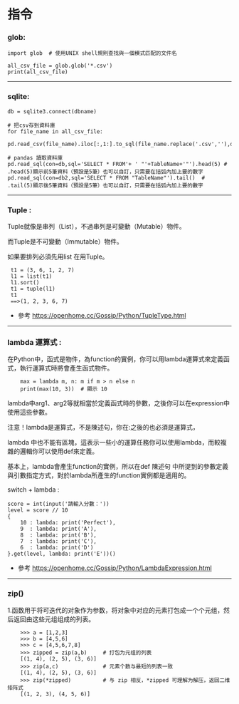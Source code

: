 # 指令

### glob:

    import glob  # 使用UNIX shell規則查找與一個模式匹配的文件名

    all_csv_file = glob.glob('*.csv')
    print(all_csv_file)
    
----------------------------------------------------------------------    
### sqlite:
    
    db = sqlite3.connect(dbname)
    
    # 把csv存到資料庫
    for file_name in all_csv_file:  
        pd.read_csv(file_name).iloc[:,1:].to_sql(file_name.replace('.csv',''),db_exists='replace')
    
    # pandas 讀取資料庫
    pd.read_sql(con=db,sql='SELECT * FROM'+ ' "'+TableName+'"').head(5) # .head(5)顯示前5筆資料（預設是5筆）也可以自訂，只需要在括弧內加上要的數字
    pd.read_sql(con=db2,sql='SELECT * FROM "TableName"').tail()  # .tail(5)顯示後5筆資料（預設是5筆）也可以自訂，只需要在括弧內加上要的數字
    
----------------------------------------------------------------------    
### Tuple :

   Tuple就像是串列（List），不過串列是可變動（Mutable）物件。
   
   而Tuple是不可變動（Immutable）物件。
   
   如果要排列必須先用list 在用Tuple。
   
     t1 = (3, 6, 1, 2, 7)
     l1 = list(t1)
     l1.sort()
     t1 = tuple(l1)
     t1
     ==>(1, 2, 3, 6, 7)
     
- 參考 https://openhome.cc/Gossip/Python/TupleType.html

----------------------------------------------------------------------  
 ### lambda 運算式 :
 
   在Python中，函式是物件，為function的實例，你可以用lambda運算式來定義函式，執行運算式時將會產生函式物件。
   
        max = lambda m, n: m if m > n else n
        print(max(10, 3))  # 顯示 10
        
   lambda中arg1、arg2等就相當於定義函式時的參數，之後你可以在expression中使用這些參數。
   
   注意！lambda是運算式，不是陳述句，你在:之後的也必須是運算式，
   
   lambda    中也不能有區塊，這表示一些小的運算任務你可以使用lambda，而較複雜的邏輯你可以使用def來定義。
   
   基本上，lambda會產生function的實例，所以在def 陳述句 中所提到的參數定義與引數指定方式，對於lambda所產生的function實例都是適用的。
   
   switch + lambda :
    
    score = int(input('請輸入分數：'))
    level = score // 10
    {
        10 : lambda: print('Perfect'),
        9  : lambda: print('A'),
        8  : lambda: print('B'),
        7  : lambda: print('C'),
        6  : lambda: print('D')
    }.get(level, lambda: print('E'))()
    
 - 參考 https://openhome.cc/Gossip/Python/LambdaExpression.html

----------------------------------------------------------------------  
### zip()

  1.函数用于将可迭代的对象作为参数，将对象中对应的元素打包成一个个元组，然后返回由这些元组组成的列表。
  
  
        >>> a = [1,2,3]
        >>> b = [4,5,6]
        >>> c = [4,5,6,7,8]
        >>> zipped = zip(a,b)     # 打包为元组的列表
        [(1, 4), (2, 5), (3, 6)]
        >>> zip(a,c)              # 元素个数与最短的列表一致
        [(1, 4), (2, 5), (3, 6)]
        >>> zip(*zipped)          # 与 zip 相反，*zipped 可理解为解压，返回二维矩阵式
        [(1, 2, 3), (4, 5, 6)]
